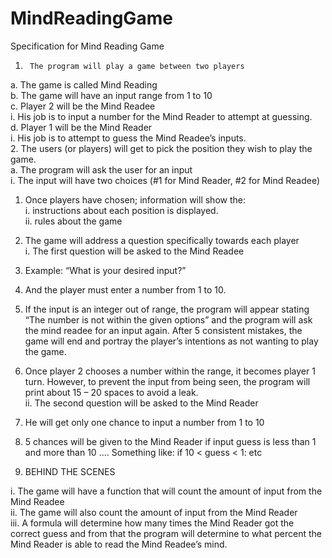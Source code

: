 # MindReadingGame

Specification for Mind Reading Game
1.      The program will play a game between two players  
a.	The game is called Mind Reading  
b.	The game will have an input range from 1 to 10  
c.	Player 2 will be the Mind Readee  
        i. His job is to input a number for the Mind Reader to attempt at guessing.    
d.	Player 1 will be the Mind Reader  
i.	His job is to attempt to guess the Mind Readee’s inputs.  
2.	The users (or players) will get to pick the position they wish to play the game.  
a.	The program will ask the user for an input  
i.	The input will have two choices (#1 for Mind Reader, #2 for Mind Readee)  
1.	Once players have chosen; information will show the:  
i.	 instructions about each position is displayed.  
ii.	rules about the game  
3.	The game will address a question specifically towards each player   
i.	The first question will be asked to the Mind Readee  
1.	Example: “What is your desired input?”  
2.	And the player must enter a number from 1 to 10.  
3.	If the input is an integer out of range, the program will appear stating “The number is not within the given options” and the program will ask the mind readee for an input again. After 5 consistent mistakes, the game will end and portray the player’s intentions as not wanting to play the game.  
4.	Once player 2 chooses a number within the range, it becomes player 1 turn. However, to prevent the input from being seen, the program will print about 15 – 20 spaces to avoid a leak.  
ii.	The second question will be asked to the Mind Reader  
1.	He will get only one chance to input a number from 1 to 10  
2.	5 chances will be given to the Mind Reader if input guess is less than 1 and more than 10 …. Something like: if 10 < guess < 1: etc  

4.	BEHIND THE SCENES  

i.	The game will have a function that will count the amount of input from the Mind Readee   
ii.	The game will also count the amount of input from the Mind Reader  
iii.	A formula will determine how many times the Mind Reader got the correct guess and from that the program will determine to what percent the Mind Reader is able to read the Mind Readee’s mind.  
